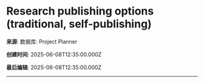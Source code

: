 # Research publishing options (traditional, self-publishing)

**来源**: 数据库: Project Planner

**创建时间**: 2025-06-08T12:35:00.000Z

**最后编辑**: 2025-06-08T12:35:00.000Z

---

